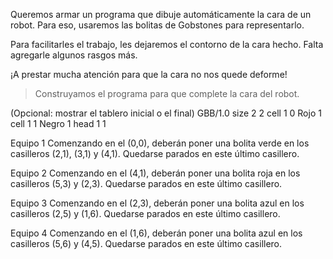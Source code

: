 Queremos armar un programa que dibuje automáticamente la cara de un robot. Para eso, usaremos las bolitas de Gobstones para representarlo. 

Para facilitarles el trabajo, les dejaremos el contorno de la cara hecho. Falta agregarle algunos rasgos más. 

¡A prestar mucha atención para que la cara no nos quede deforme!

> Construyamos el programa para que complete la cara del robot. 

(Opcional: mostrar el tablero inicial o el final)
<gs-board>
  GBB/1.0
    size 2 2
    cell 1 0 Rojo 1
    cell 1 1 Negro 1
    head 1 1
</gs-board>

Equipo 1
Comenzando en el (0,0), deberán poner una bolita verde en los casilleros (2,1), (3,1) y (4,1). Quedarse parados en este último casillero.

Equipo 2
Comenzando en el (4,1), deberán poner una bolita roja en los casilleros (5,3) y (2,3). Quedarse parados en este último casillero.

Equipo 3
Comenzando en el (2,3), deberán poner una bolita azul en los casilleros (2,5) y (1,6). Quedarse parados en este último casillero.

Equipo 4
Comenzando en el (1,6), deberán poner una bolita azul en los casilleros (5,6) y (4,5). Quedarse parados en este último casillero.

